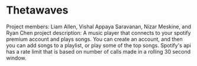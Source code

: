 # Thetawaves
Project members: Liam Allen, Vishal Appaya Saravanan, Nizar Meskine, and Ryan Chen
project description: A music player that connects to your spotify premium account and plays songs. You can create an account, and then you can add songs to a playlist, or play some of the top songs. Spotify's api has a rate limit that is based on number of calls made in a rolling 30 second window. 
